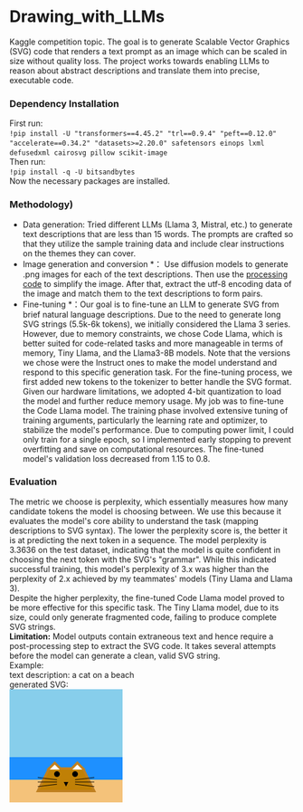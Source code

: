 # Drawing_with_LLMs
Kaggle competition topic. The goal is to generate Scalable Vector Graphics (SVG) code that renders a text prompt as an image which can be scaled in size without quality loss. The project works towards enabling LLMs to reason about abstract descriptions and translate them into precise, executable code.

### Dependency Installation <br>
First run: <br>
`!pip install -U "transformers==4.45.2" "trl==0.9.4" "peft==0.12.0" "accelerate==0.34.2" "datasets>=2.20.0" safetensors einops lxml defusedxml cairosvg pillow scikit-image` <br>
Then run: <br>
`!pip install -q -U bitsandbytes` <br>
Now the necessary packages are installed. <br>

### Methodology)<br> 
* Data generation: Tried different LLMs (Llama 3, Mistral, etc.) to generate text descriptions that are less than 15 words. The prompts are crafted so that they utilize the sample training data and include clear instructions on the themes they can cover. <br>
* Image generation and conversion *： Use diffusion models to generate .png images for each of the text descriptions. Then use the [processing code](https://www.kaggle.com/code/richolson/stable-diffusion-svg-scoring-metric) to simplify the image. After that, extract the utf-8 encoding data of the image and match them to the text descriptions to form pairs. <br>
* Fine-tuning *：Our goal is to fine-tune an LLM to generate SVG from brief natural language descriptions. Due to the need to generate long SVG strings (5.5k-6k tokens), we initially considered the Llama 3 series. However, due to memory constraints, we chose Code Llama, which is better suited for code-related tasks and more manageable in terms of memory, Tiny Llama, and the Llama3-8B models. Note that the versions we chose were the Instruct ones to make the model understand and respond to this specific generation task. For the fine-tuning process, we first added new tokens to the tokenizer to better handle the SVG format. Given our hardware limitations, we adopted 4-bit quantization to load the model and further reduce memory usage. My job was to fine-tune the Code Llama model. The training phase involved extensive tuning of training arguments, particularly the learning rate and optimizer, to stabilize the model's performance. Due to computing power limit, I could only train for a single epoch, so I implemented early stopping to prevent overfitting and save on computational resources. The fine-tuned model's validation loss decreased from 1.15 to 0.8.

### Evaluation <br>
The metric we choose is perplexity, which essentially measures how many candidate tokens the model is choosing between. We use this because it evaluates the model's core ability to understand the task (mapping descriptions to SVG syntax). The lower the perplexity score is, the better it is at predicting the next token in a sequence. The model perplexity is 3.3636 on the test dataset, indicating that the model is quite confident in choosing the next token with the SVG's "grammar". While this indicated successful training, this model's perplexity of 3.x was higher than the perplexity of 2.x achieved by my teammates' models (Tiny Llama and Llama 3). <br>
Despite the higher perplexity, the fine-tuned Code Llama model proved to be more effective for this specific task. The Tiny Llama model, due to its size, could only generate fragmented code, failing to produce complete SVG strings. <br>
**Limitation:** Model outputs contain extraneous text and hence require a post-processing step to extract the SVG code. It takes several attempts before the model can generate a clean, valid SVG string. <br>
Example: <br>
text description: a cat on a beach <br>
generated SVG: <br>
<img src="https://raw.githubusercontent.com/jlmaurora233/Drawing_with_LLMs/refs/heads/main/api/output.svg" alt="cat on a beach" width="200"/>

